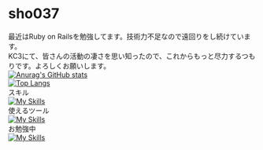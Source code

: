 # sho037
最近はRuby on Railsを勉強してます。技術力不足なので遠回りをし続けています。<br>
KC3にて、皆さんの活動の凄さを思い知ったので、これからもっと尽力するつもりです。よろしくお願いします。<br>
[![Anurag's GitHub stats](https://github-readme-stats.vercel.app/api?username=sho037&count_private=true&show_icons=true&theme=midnight-purple)](https://github.com/anuraghazra/github-readme-stats)<br>
[![Top Langs](https://github-readme-stats.vercel.app/api/top-langs/?username=sho037&count_private=true&layout=compact&theme=midnight-purple&langs_count=10)](https://github.com/anuraghazra/github-readme-stats)<br>
スキル<br>
[![My Skills](https://skillicons.dev/icons?i=c,html,css)](https://skillicons.dev)<br>
使えるツール<br>
[![My Skills](https://skillicons.dev/icons?i=bash,powershell,vscode,linux,git,github,ai,ps)](https://skillicons.dev)<br>
お勉強中<br>
[![My Skills](https://skillicons.dev/icons?i=pr,ae,au,bootstrap,docker,java,js,jquery,laravel,php,py,ruby,rails)](https://skillicons.dev)<br>

<!---
sho037/sho037 is a ✨ special ✨ repository because its `README.md` (this file) appears on your GitHub profile.
You can click the Preview link to take a look at your changes.
--->
